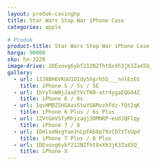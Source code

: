 ```yaml
---
layout: produk-casinghp
title: Star Wars Stop War iPhone Case
categories: apple

# Produk
product-title: Star Wars Stop War iPhone Case
harga: 90000
sku: hn-3228
image-drive: 1DEvovg6ybf212NZfht8xXh3jK3Za45Q_
gallery:
  - url: 13J8BH6VKUU1DIdy5hgrh5S___nnlEzEG
    title: iPhone 5 / 5s / SE
  - url: 1hYyTnW8jJaaEYVcTN9-atr4ygaEQG44Z
    title: iPhone 6 / 6s
  - url: 1qvHMBZSHGAasStwYUAMvzhFdz-fQt2qK
    title: iPhone 6 Plus / 6s Plus
  - url: 1ZVtGmVSfyMhjzaqj3OMNRP-eUdJQFlqy
    title: iPhone 7 / 8
  - url: 1DmlsmNvgYaeJnLpFAb8p79zCD7zTsUpd
    title: iPhone 7 Plus / 8 Plus
  - url: 1DEvovg6ybf212NZfht8xXh3jK3Za45Q_
    title: iPhone X
---
```

